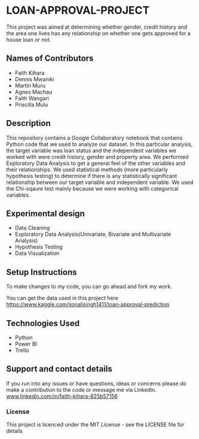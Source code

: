 # LOAN-APPROVAL-PROJECT
This project was aimed at determining whether gender, credit history and the area one lives has any relationship on whether one gets approved for a house loan or not. 

## Names of Contributors
- Faith Kihara
- Dennis Mwaniki
- Martin Muru
- Agnes Machau
- Faith Wangari
- Priscilla Mulu

## Description
This repository contains a Google Collaboratory notebook that contains Python code that we used to analyze our dataset.
In this particular analysis, the target variable was loan status and the independent variables we worked with were credit history, gender and property area.
We performed Exploratory Data Analysis to get a general feel of the other variables and their relationships. We used statistical methods (more particularly 
hypothesis testing) to determine if there is any statistically significant relationship between our target variable and independent variable.
We used the Chi-sqaure test mainly because we were working with categorical variables. 

## Experimental design
- Data Cleaning
- Exploratory Data Analysis(Univariate, Bivariate and Multivariate Analysis)
- Hypothesis Testing
- Data Visualization

## Setup Instructions
To make changes to my code, you can go ahead and fork my work.

You can get the data used in this project here https://www.kaggle.com/sonalisingh1411/loan-approval-prediction


## Technologies Used
- Python
- Power BI
- Trello

## Support and contact details
If you run into any issues or have questions, ideas or concerns please do make a contribution to the code or 
message me via LinkedIn. www.linkedin.com/in/faith-kihara-825b57156

### License
This project is licenced under the MIT License - see the LICENSE file for details
